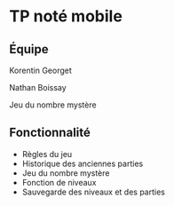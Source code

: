 # TP noté mobile

## Équipe 

Korentin Georget

Nathan Boissay

Jeu du nombre mystère

## Fonctionnalité

- Règles du jeu
- Historique des anciennes parties
- Jeu du nombre mystère
- Fonction de niveaux
- Sauvegarde des niveaux et des parties